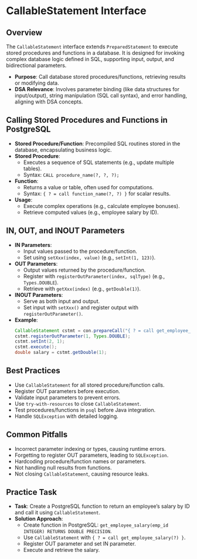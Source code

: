 # CallableStatement Interface

## Overview
The `CallableStatement` interface extends `PreparedStatement` to execute stored procedures and functions in a database. It is designed for invoking complex database logic defined in SQL, supporting input, output, and bidirectional parameters.

- **Purpose**: Call database stored procedures/functions, retrieving results or modifying data.
- **DSA Relevance**: Involves parameter binding (like data structures for input/output), string manipulation (SQL call syntax), and error handling, aligning with DSA concepts.

## Calling Stored Procedures and Functions in PostgreSQL
- **Stored Procedure/Function**: Precompiled SQL routines stored in the database, encapsulating business logic.
- **Stored Procedure**:
  - Executes a sequence of SQL statements (e.g., update multiple tables).
  - Syntax: `CALL procedure_name(?, ?, ?);`
- **Function**:
  - Returns a value or table, often used for computations.
  - Syntax: `{ ? = call function_name(?, ?) }` for scalar results.
- **Usage**:
  - Execute complex operations (e.g., calculate employee bonuses).
  - Retrieve computed values (e.g., employee salary by ID).

## IN, OUT, and INOUT Parameters
- **IN Parameters**:
  - Input values passed to the procedure/function.
  - Set using `setXxx(index, value)` (e.g., `setInt(1, 123)`).
- **OUT Parameters**:
  - Output values returned by the procedure/function.
  - Register with `registerOutParameter(index, sqlType)` (e.g., `Types.DOUBLE`).
  - Retrieve with `getXxx(index)` (e.g., `getDouble(1)`).
- **INOUT Parameters**:
  - Serve as both input and output.
  - Set input with `setXxx()` and register output with `registerOutParameter()`.
- **Example**:
  ```java
  CallableStatement cstmt = con.prepareCall("{ ? = call get_employee_salary(?) }");
  cstmt.registerOutParameter(1, Types.DOUBLE);
  cstmt.setInt(2, 1);
  cstmt.execute();
  double salary = cstmt.getDouble(1);
  ```

## Best Practices
- Use `CallableStatement` for all stored procedure/function calls.
- Register OUT parameters before execution.
- Validate input parameters to prevent errors.
- Use `try-with-resources` to close `CallableStatement`.
- Test procedures/functions in `psql` before Java integration.
- Handle `SQLException` with detailed logging.

## Common Pitfalls
- Incorrect parameter indexing or types, causing runtime errors.
- Forgetting to register OUT parameters, leading to `SQLException`.
- Hardcoding procedure/function names or parameters.
- Not handling null results from functions.
- Not closing `CallableStatement`, causing resource leaks.

## Practice Task
- **Task**: Create a PostgreSQL function to return an employee’s salary by ID and call it using `CallableStatement`.
- **Solution Approach**:
  - Create function in PostgreSQL: `get_employee_salary(emp_id INTEGER) RETURNS DOUBLE PRECISION`.
  - Use `CallableStatement` with `{ ? = call get_employee_salary(?) }`.
  - Register OUT parameter and set IN parameter.
  - Execute and retrieve the salary.
